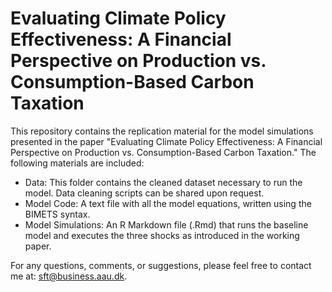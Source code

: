 # Evaluating Climate Policy Effectiveness: A Financial Perspective on Production vs. Consumption-Based Carbon Taxation

This repository contains the replication material for the model simulations presented in the paper "Evaluating Climate Policy Effectiveness: A Financial Perspective on Production vs. Consumption-Based Carbon Taxation." The following materials are included:

- Data: This folder contains the cleaned dataset necessary to run the model. Data cleaning scripts can be shared upon request.
- Model Code: A text file with all the model equations, written using the BIMETS syntax.
- Model Simulations: An R Markdown file (.Rmd) that runs the baseline model and executes the three shocks as introduced in the working paper.
  
For any questions, comments, or suggestions, please feel free to contact me at: sft@business.aau.dk.

